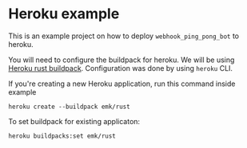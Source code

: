 # Heroku example

This is an example project on how to deploy `webhook_ping_pong_bot` to heroku.

You will need to configure the buildpack for heroku. We will be using [Heroku rust buildpack](https://github.com/emk/heroku-buildpack-rust). Configuration was done by using `heroku` CLI.

If you're creating a new Heroku application, run this command inside example
```
heroku create --buildpack emk/rust
```

To set buildpack for existing applicaton:
```
heroku buildpacks:set emk/rust
```
